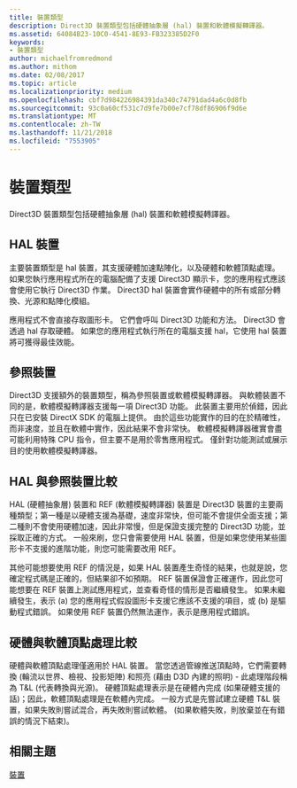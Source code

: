 ```yaml
---
title: 裝置類型
description: Direct3D 裝置類型包括硬體抽象層 (hal) 裝置和軟體模擬轉譯器。
ms.assetid: 64084B23-10C0-4541-8E93-FB323385D2F0
keywords:
- 裝置類型
author: michaelfromredmond
ms.author: mithom
ms.date: 02/08/2017
ms.topic: article
ms.localizationpriority: medium
ms.openlocfilehash: cbf7d984226984391da340c74791dad4a6c0d8fb
ms.sourcegitcommit: 93c0a60cf531c7d9fe7b00e7cf78df86906f9d6e
ms.translationtype: MT
ms.contentlocale: zh-TW
ms.lasthandoff: 11/21/2018
ms.locfileid: "7553905"
---
```

# <a name="device-types"></a>裝置類型


Direct3D 裝置類型包括硬體抽象層 (hal) 裝置和軟體模擬轉譯器。

## <a name="span-idhaldevicespanspan-idhaldevicespanspan-idhaldevicespanhal-device"></a><span id="HAL_Device"></span><span id="hal_device"></span><span id="HAL_DEVICE"></span>HAL 裝置


主要裝置類型是 hal 裝置，其支援硬體加速點陣化，以及硬體和軟體頂點處理。 如果您執行應用程式所在的電腦配備了支援 Direct3D 顯示卡，您的應用程式應該會使用它執行 Direct3D 作業。 Direct3D hal 裝置會實作硬體中的所有或部分轉換、光源和點陣化模組。

應用程式不會直接存取圖形卡。 它們會呼叫 Direct3D 功能和方法。 Direct3D 會透過 hal 存取硬體。 如果您的應用程式執行所在的電腦支援 hal，它使用 hal 裝置將可獲得最佳效能。

## <a name="span-idreferencedevicespanspan-idreferencedevicespanspan-idreferencedevicespanreference-device"></a><span id="Reference_Device"></span><span id="reference_device"></span><span id="REFERENCE_DEVICE"></span>參照裝置


Direct3D 支援額外的裝置類型，稱為參照裝置或軟體模擬轉譯器。 與軟體裝置不同的是，軟體模擬轉譯器支援每一項 Direct3D 功能。 此裝置主要用於偵錯，因此只在已安裝 DirectX SDK 的電腦上提供。 由於這些功能實作的目的在於精確性，而非速度，並且在軟體中實作，因此結果不會非常快。 軟體模擬轉譯器確實會盡可能利用特殊 CPU 指令，但主要不是用於零售應用程式。 僅針對功能測試或展示目的使用軟體模擬轉譯器。

## <a name="span-idhalvsrefspanspan-idhalvsrefspanspan-idhalvsrefspanhal-vs-ref-devices"></a><span id="HAL_vs_REF"></span><span id="hal_vs_ref"></span><span id="HAL_VS_REF"></span>HAL 與參照裝置比較


HAL (硬體抽象層) 裝置和 REF (軟體模擬轉譯器) 裝置是 Direct3D 裝置的主要兩種類型；第一種是以硬體支援為基礎，速度非常快，但可能不會提供全面支援；第二種則不會使用硬體加速，因此非常慢，但是保證支援完整的 Direct3D 功能，並採取正確的方式。 一般來刷，您只會需要使用 HAL 裝置，但是如果您使用某些圖形卡不支援的進階功能，則您可能需要改用 REF。

其他可能想要使用 REF 的情況是，如果 HAL 裝置產生奇怪的結果，也就是說，您確定程式碼是正確的，但結果卻不如預期。 REF 裝置保證會正確運作，因此您可能想要在 REF 裝置上測試應用程式，並查看奇怪的情形是否繼續發生。 如果未繼續發生，表示 (a) 您的應用程式假設圖形卡支援它應該不支援的項目，或 (b) 是驅動程式錯誤。 如果使用 REF 裝置仍然無法運作，表示是應用程式錯誤。

## <a name="span-idhardwarevssoftwarespanspan-idhardwarevssoftwarespanspan-idhardwarevssoftwarespanhardware-vs-software-vertex-processing"></a><span id="Hardware_vs_Software"></span><span id="hardware_vs_software"></span><span id="HARDWARE_VS_SOFTWARE"></span>硬體與軟體頂點處理比較


硬體與軟體頂點處理僅適用於 HAL 裝置。 當您透過管線推送頂點時，它們需要轉換 (輪流以世界、檢視、投影矩陣) 和照亮 (藉由 D3D 內建的照明) - 此處理階段稱為 T&L (代表轉換與光源)。 硬體頂點處理表示是在硬體內完成 (如果硬體支援的話)；因此，軟體頂點處理是在軟體內完成。 一般方式是先嘗試建立硬體 T&L 裝置，如果失敗則嘗試混合，再失敗則嘗試軟體。 (如果軟體失敗，則放棄並在有錯誤的情況下結束)。

## <a name="span-idrelated-topicsspanrelated-topics"></a><span id="related-topics"></span>相關主題


[裝置](devices.md)

 

 




